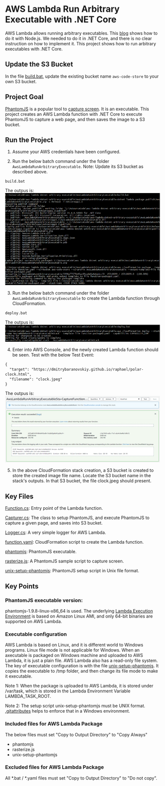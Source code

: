 # AWS Lambda Run Arbitrary Executable with .NET Core

AWS Lambda allows running arbitrary executables. This [blog](https://aws.amazon.com/blogs/compute/running-executables-in-aws-lambda/) shows how to do it with Node.js. We needed to do it in .NET Core, and there is no clear instruction on how to implement it. This project shows how to run arbitrary executables with .NET Core.

## Update the S3 Bucket

In the file [build.bat](AwsLambdaRunArbitraryExecutable/build.bat), update the existing bucket name `aws-code-store` to your own S3 bucket.

## Project Goal

[PhantomJS](http://phantomjs.org/) is a popular tool to [capture screen](http://phantomjs.org/screen-capture.html). It is an executable. This project creates an AWS Lambda function with .NET Core to execute PhantomJS to capture a web page, and then saves the image to a S3 bucket.

## Run the Project

1. Assume your AWS credentials have been configured.

2. Run the below batch command under the folder `AwsLambdaRunArbitraryExecutable`. Note: Update its S3 bucket as described above.

```
build.bat
```

The outpus is:
![output](images/build-bat-output.png)

3. Run the below batch command under the folder `AwsLambdaRunArbitraryExecutable` to create the Lambda function through CloudFormation.

```
deploy.bat
```

The outpus is:
![output](images/deploy-bat-output.png)

4. Enter into AWS Console, and the newly created Lambda function should be seen. Test with the below Test Event:

```
{
  "target": "https://dmitrybaranovskiy.github.io/raphael/polar-clock.html",
  "filename": "clock.jpeg"
}
```

The outpus is:
![output](images/lambda-execution-output.png)

5. In the above CloudFormation stack creation, a S3 bucket is created to store the created image file name. Locate the S3 bucket name in the stack's outputs. In that S3 bucket, the file clock.jpeg should present.

## Key Files

[Function.cs](AwsLambdaRunArbitraryExecutable/Function.cs): Entry point of the Lambda function.

[Capturer.cs](AwsLambdaRunArbitraryExecutable/Capturer.cs): The class to setup PhantomJS, and execute PhantomJS to capture a given page, and saves into S3 bucket.

[Logger.cs](AwsLambdaRunArbitraryExecutable/Logger.cs): A very simple logger for AWS Lambda.

[function.yaml](AwsLambdaRunArbitraryExecutable/function.yaml): CloudFormation script to create the Lambda function.

[phantomjs](AwsLambdaRunArbitraryExecutable/phantomjs): PhantomJS executable.

[rasterize.js](AwsLambdaRunArbitraryExecutable/rasterize.js): A PhantomJS sample script to capture screen.

[unix-setup-phantomjs](AwsLambdaRunArbitraryExecutable/unix-setup-phantomjs): PhantomJS setup script in Unix file format.


## Key Points

### PhantomJS executable version: 
phantomjs-1.9.8-linux-x86_64 is used. The underlying [Lambda Execution Environment](https://docs.aws.amazon.com/lambda/latest/dg/current-supported-versions.html) is based on Amazon Linux AMI, and only 64-bit binaries are supported on AWS Lambda.

### Executable configuration
AWS Lambda is based on Linux, and it is different world to Windows programs. Linux file mode is not applicable for Windows. When an axecutable is packaged on Windows machine and uploaded to AWS Lambda, it is just a plain file. AWS Lambda also has a read-only file system. The key of executable configuration is with the file [unix-setup-phantomjs](AwsLambdaRunArbitraryExecutable/unix-setup-phantomjs). It copies the executable to /tmp folder, and then change its file mode to make it executable.
	
Note 1: When the package is uploaded to AWS Lambda, it is stored under /var/task, which is stored in the Lambda Environment Variable LAMBDA_TASK_ROOT.
	
Note 2: The setup script unix-setup-phantomjs must be UNIX format. [.gitattributes](.gitattributes) helps to enforce that in a Windows environment.

### Included files for AWS Lambda Package
The below files must set "Copy to Output Directory" to "Copy Always"
- phantomjs
- rasterize.js
- unix-setup-phantomjs

### Excluded files for AWS Lambda Package
All *.bat / *.yaml files must set "Copy to Output Directory" to "Do not copy".
